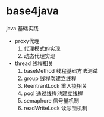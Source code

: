 # base4java
java 基础实践
- proxy代理
  1. 代理模式的实现
  2. 动态代理实现
- thread 线程相关
  1. baseMethod 线程基础方法测试
  2. group 线程次建立线程
  3. ReentrantLock 重入锁相关
  4. pool 通过线程池建立线程
  5. semaphore 信号量机制
  6. readWriteLock 读写锁机制